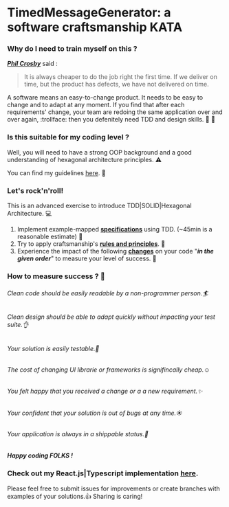 # TimedMessageGenerator: a software craftsmanship KATA

### Why do I need to train myself on this ? 

[**_Phil Crosby_**](https://en.wikipedia.org/wiki/Philip_B._Crosby) said :

>It is always cheaper to do the job right the first time. 
>If we deliver on time, but the product has defects, we have not delivered on time.


A software means an easy-to-change product. 
It needs to be easy to change and to adapt at any moment.
If you find that after each requirements' change, your team are redoing the same application over and over again, :trollface: 
then you defenitely need TDD and design skills. :pill: :gem:

### Is this suitable for my coding level ?

Well, you will need to have a strong OOP background and a good understanding of hexagonal architecture principles. :warning:

You can find my guidelines [here](OurRules.md). :book:

### Let's rock'n'roll!

This is an advanced exercise to introduce TDD|SOLID|Hexagonal Architecture. :computer:

1. Implement example-mapped [**specifications**](Spec.md) using TDD. (~45min is a reasonable estimate) :hammer:
2. Try to apply craftsmanship's [**rules and principles**](OurRules.md). :wrench:
3. Experience the impact of the following [**changes**](Changes.md) on your code "_**in the given order**_" to measure your level of success. :ghost:

### How to measure success ? :dart:

###### Clean code should be easily readable by a non-programmer person.:surfer:

###### Clean design should be able to adapt quickly without impacting your test suite.:ok_hand:

###### Your solution is easily testable.:dash:

###### The cost of changing UI librarie or frameworks is signifincally cheap.:relaxed:

###### You felt happy that you received a change or a a new requirement.:sparkles:

###### Your confident that your solution is out of bugs at any time.:sunny:

###### Your application is always in a shippable status.:rocket:


##### Happy coding FOLKS !

### Check out my React.js|Typescript implementation [here](./app).  

Please feel free to submit issues for improvements or create branches with examples of your solutions.:+1:
Sharing is caring! 
